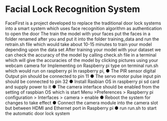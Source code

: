 # Facial Lock Recognition System

FaceFirst is a project developed to replace the traditional door lock systems into a smart system which uses face recognition algorithm as authentication to open the door
The train the model with your faces put the faces in a folder renamed after you and put it into the folder training_data and run the retrain.sh file which would take about 10-15 minutes to train your model depending upon the data set
After training your model with your dataset we can check the accuracy of the model by calling check.sh file in a terminal which will give the accuracies of the model by clicking pictures using your webcam camera
for Implementing on Raspberry pi type on terminal run.sh which would run on raspberry pi
In raspberry pi,
	● The PIR sensor digital Output pin should be connected to pin 11
	● The servo motor pulse input pin should be connected to pin 32
	● Install Rasbian OS in raspberry pi sd card and supply power to it
	● The camera interface should be enabled from the setting of raspbian OS which is start Menu >Preferences > Raspberry 		pi configuration > Interfaces > camera > enable
	● Reboot the system for changes to take effect
	● Connect the camera module into the camera slot but between HDMI and Ethernet port in Raspberry pi
	● run run.sh to start the automatic door lock system
